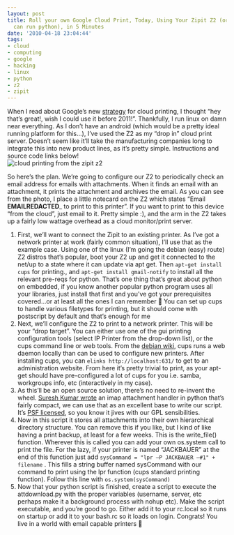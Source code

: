```yaml
---
layout: post
title: Roll your own Google Cloud Print, Today, Using Your Zipit Z2 (or anything that
  can run python), in 5 Minutes
date: '2010-04-18 23:04:44'
tags:
- cloud
- computing
- google
- hacking
- linux
- python
- z2
- zipit
---
```



When I read about Google’s new [strategy](http://mashable.com/2010/04/16/google-cloud-print/) for cloud printing, I thought “hey that’s great!, wish I could use it before 2011!”. Thankfully, I run linux on damn near everything. As I don’t have an android (which would be a pretty ideal running platform for this…), I’ve used the Z2 as my “drop in” cloud print server. Doesn’t seem like it’ll take the manufacturing companies long to integrate this into new product lines, as it’s pretty simple. Instructions and source code links below!  
![cloud printing from the zipit z2](http://www.hunterdavis.com/cloudprint.jpg)

So here’s the plan. We’re going to configure our Z2 to periodically check an email address for emails with attachments. When it finds an email with an attachment, it prints the attachment and archives the email. As you can see from the photo, I place a little notecard on the Z2 which states “Email __EMAILREDACTED___ to print to this printer”. If you want to print to this device “from the cloud”, just email to it. Pretty simple :), and the arm in the Z2 takes up a fairly low wattage overhead as a cloud monitor/print server.

1. First, we’ll want to connect the Zipit to an existing printer. As I’ve got a network printer at work (fairly common situation), I’ll use that as the example case. Using one of the linux (I’m going the debian (easy) route) Z2 distros that’s popular, boot your Z2 up and get it connected to the net/up to a state where it can update via apt get. Then ` apt-get install cups ` for printing., and ` apt-get install gmail-notify ` to install all the relevant pre-reqs for python. That’s one thing that’s great about python on embedded, if you know another popular python program uses all your libraries, just install that first and you’ve got your prerequisites covered…or at least all the ones I can remember 🙂 You can set up cups to handle various filetypes for printing, but it should come with postscript by default and that’s enough for me
3. Next, we’ll configure the Z2 to print to a network printer. This will be your “drop target”. You can either use one of the gui printing configuration tools (select IP Printer from the drop-down list), or the cups command line or web tools. From the [debian wiki](http://wiki.debian.org/SystemPrinting), cups runs a web daemon locally than can be used to configure new printers. After installing cups, you can ` elinks http://localhost:631/ ` to get to an administration website. From here it’s pretty trivial to print, as your apt-get should have pre-configured a lot of cups for you i.e. samba, workgroups info, etc (interactively in my case).
5. As this’ll be an open source solution, there’s no need to re-invent the wheel. [Suresh Kumar wrote](http://code.activestate.com/recipes/498189-imap-mail-server-attachment-handler/) an imap attachment handler in python that’s fairly compact, we can use that as an excellent base to write our script. It’s [PSF licensed](http://python.org/psf/license/), so you know it jives with our GPL sensibilities.
7. Now in this script it stores all attachments into their own hierarchical directory structure. You can remove this if you like, but I kind of like having a print backup, at least for a few weeks. This is the write_file() function. Wherever this is called you can add your own os.system call to print the file. For the lazy, if your printer is named “JACKBAUER” at the end of this function just add `sysCommand = "lpr –P JACKBAUER –#1" + filename` . This fills a string buffer named sysCommand with our command to print using the lpr function (cups standard printing function). Follow this line with ` os.system(sysCommand) `
9. Now that your python script is finished, create a script to execute the attdownload.py with the proper variables (username, server, etc perhaps make it a background process with nohup etc). Make the script executable, and you’re good to go. Either add it to your rc.local so it runs on startup or add it to your bash.rc so it loads on login. Congrats! You live in a world with email capable printers 🙂


